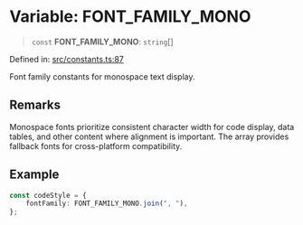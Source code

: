 # Variable: FONT\_FAMILY\_MONO

> `const` **FONT\_FAMILY\_MONO**: `string`[]

Defined in: [src/constants.ts:87](https://github.com/Nick2bad4u/Uptime-Watcher/blob/main/src/constants.ts#L87)

Font family constants for monospace text display.

## Remarks

Monospace fonts prioritize consistent character width for code display, data
tables, and other content where alignment is important. The array provides
fallback fonts for cross-platform compatibility.

## Example

```typescript
const codeStyle = {
    fontFamily: FONT_FAMILY_MONO.join(", "),
};
```
